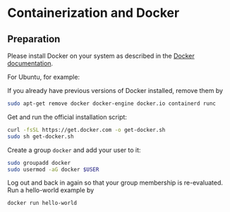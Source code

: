 Containerization and Docker
===========================

## Preparation

Please install Docker on your system as described in the [Docker documentation](https://docs.docker.com/engine/install/ubuntu/).

For Ubuntu, for example:

If you already have previous versions of Docker installed, remove them by

```bash
sudo apt-get remove docker docker-engine docker.io containerd runc
```

Get and run the official installation script:

```bash
curl -fsSL https://get.docker.com -o get-docker.sh
sudo sh get-docker.sh
```

Create a group `docker` and add your user to it:

```bash
sudo groupadd docker
sudo usermod -aG docker $USER
```

Log out and back in again so that your group membership is re-evaluated. Run a hello-world example by

```bash
docker run hello-world
```
